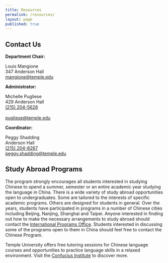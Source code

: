```yaml
---
title: Resources
permalink: /resources/
layout: page
published: true
---
```

## Contact Us

**Department Chair:**

Louis Mangione<br />
347 Anderson Hall<br />
[mangione@temple.edu](mailto:mangione@temple.edu)<br />

**Administrator:**

Michelle Pugliese<br />
429 Anderson Hall<br />
[(215) 204-5628](tel:2152045628)<br /><br />
[pugliese@temple.edu](mailto:pugliese@temple.edu)<br />

**Coordinator:**

Peggy Shadding<br />
Anderson Hall<br />
[(215) 204-8267](tel:2152048267)<br />
[peggy.shadding@temple.edu](mailto:peggy.shadding@temple.edu)<br /> 

## Study Abroad Programs

The program strongly encourages all students interested in studying Chinese to spend a summer, semester or an entire academic year studying the language in China. There is a wide variety of study abroad opportunities open to undergraduates. Some are tailored to the interests of specific academic programs. Others are designed for students in general. Over the years, students have participated in programs in a number of Chinese cities including Beijing, Nanjing, Shanghai and Taipei. Anyone interested in finding out how to make the necessary arrangements to study abroad should contact the [International Programs Office](https://studyabroad.temple.edu/). Students interested in discussing some of the programs open to them in China should feel free to contact the Chinese Program.

Temple University offers free tutoring sessions for Chinese language courses and opportunities to practice language skills in a relaxed environment. Visit the [Confucius Institute](http://noncredit.temple.edu/confucius) to discover more.
